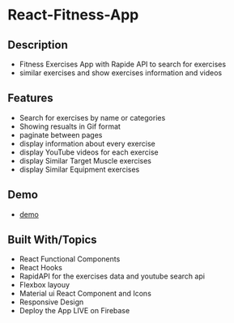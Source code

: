 # React-Fitness-App

## Description

- Fitness Exercises App with Rapide API to search for exercises
- similar exercises and show exercises information and videos

## Features

- Search for exercises by name or categories
- Showing resualts in Gif format
- paginate between pages
- display information about every exercise
- display YouTube videos for each exercise
- display Similar Target Muscle exercises
- display Similar Equipment exercises

## Demo

- [demo](https://leafy-pavlova-b6ebce.netlify.app/)

## Built With/Topics

- React Functional Components
- React Hooks
- RapidAPI for the exercises data and youtube search api
- Flexbox layouy
- Material ui React Component and Icons
- Responsive Design
- Deploy the App LIVE on Firebase
